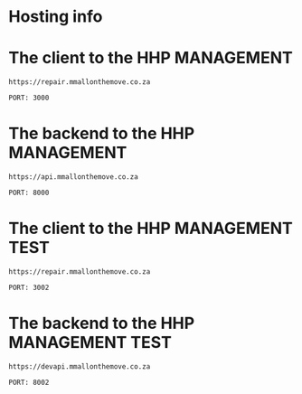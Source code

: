 # Hosting info


# The client to the HHP MANAGEMENT
 ```
 https://repair.mmallonthemove.co.za

 PORT: 3000
 ```

 # The backend to the HHP MANAGEMENT
  ```
 https://api.mmallonthemove.co.za

  PORT: 8000
 ```


 # The client to the HHP MANAGEMENT TEST
 ```
 https://repair.mmallonthemove.co.za

 PORT: 3002
 ```

 # The backend to the HHP MANAGEMENT TEST
  ```
 https://devapi.mmallonthemove.co.za

  PORT: 8002
 ```